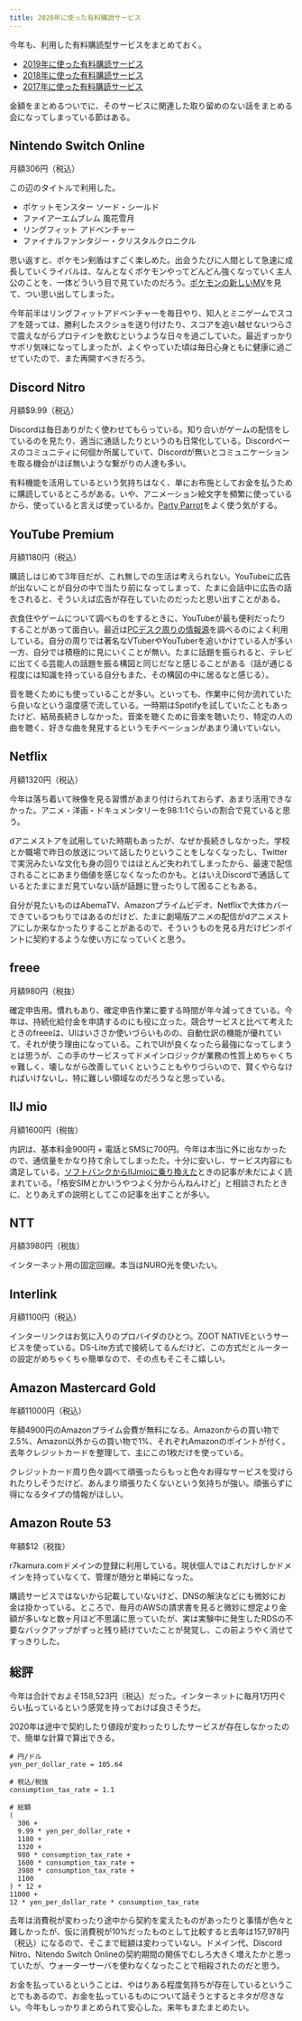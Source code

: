 ```yaml
---
title: 2020年に使った有料購読サービス
---
```


今年も、利用した有料購読型サービスをまとめておく。

- [2019年に使った有料購読サービス](/articles/2019-11-16-subscriptions-2019)
- [2018年に使った有料購読サービス](/articles/2018-11-26-subscriptions-2018)
- [2017年に使った有料購読サービス](/articles/2018-01-03-subscriptions-2017)

金額をまとめるついでに、そのサービスに関連した取り留めのない話をまとめる会になってしまっている節はある。

## Nintendo Switch Online

月額306円（税込）

この辺のタイトルで利用した。

- ポケットモンスター ソード・シールド
- ファイアーエムブレム 風花雪月
- リングフィット アドベンチャー
- ファイナルファンタジー・クリスタルクロニクル

思い返すと、ポケモン剣盾はすごく楽しめた。出会うたびに人間として急速に成長していくライバルは、なんとなくポケモンやってどんどん強くなっていく主人公のことを、一体どういう目で見ていたのだろう。[ポケモンの新しいMV](https://www.youtube.com/watch?v=BoZ0Zwab6Oc)を見て、つい思い出してしまった。

今年前半はリングフィットアドベンチャーを毎日やり、知人とミニゲームでスコアを競っては、勝利したスクショを送り付けたり、スコアを追い越せないつらさで震えながらプロテインを飲むというような日々を過ごしていた。最近すっかりサボリ気味になってしまったが、よくやっていた頃は毎日心身ともに健康に過ごせていたので、また再開すべきだろう。

## Discord Nitro

月額$9.99（税込）

Discordは毎日ありがたく使わせてもらっている。知り合いがゲームの配信をしているのを見たり、適当に通話したりというのも日常化している。Discordベースのコミュニティに何個か所属していて、Discordが無いとコミュニケーションを取る機会がほぼ無いような繋がりの人達も多い。

有料機能を活用しているという気持ちはなく、単にお布施としてお金を払うために購読しているところがある。いや、アニメーション絵文字を頻繁に使っているから、使っていると言えば使っているか。[Party Parrot](https://cultofthepartyparrot.com/)をよく使う気がする。

## YouTube Premium

月額1180円（税込）

購読しはじめて3年目だが、これ無しでの生活は考えられない。YouTubeに広告が出ないことが自分の中で当たり前になってしまって、たまに会話中に広告の話をされると、そういえば広告が存在していたのだったと思い出すことがある。

衣食住やゲームについて調べものをするときに、YouTubeが最も便利だったりすることがあって面白い。最近は[PCデスク周りの情報源](/articles/2020-09-25-workspace-pictures)を調べるのによく利用している。自分の周りでは著名なVTuberやYouTuberを追いかけている人が多い一方、自分では積極的に見にいくことが無い。たまに話題を振られると、テレビに出てくる芸能人の話題を振る構図と同じだなと感じることがある（話が通じる程度には知識を持っている自分もまた、その構図の中に居るなと感じる）。

音を聴くためにも使っていることが多い。といっても、作業中に何か流れていたら良いなという温度感で流している。一時期はSpotifyを試していたこともあったけど、結局長続きしなかった。音楽を聴くために音楽を聴いたり、特定の人の曲を聴く、好きな曲を発見するというモチベーションがあまり湧いていない。

## Netflix

月額1320円（税込）

今年は落ち着いて映像を見る習慣があまり付けられておらず、あまり活用できなかった。アニメ・洋画・ドキュメンタリーを98:1:1ぐらいの割合で見ていると思う。

dアニメストアを試用していた時期もあったが、なぜか長続きしなかった。学校とか職場で昨日の放送について話したりということをしなくなったし、Twitterで実況みたいな文化も身の回りではほとんど失われてしまったから、最速で配信されることにあまり価値を感じなくなったのかも。とはいえDiscordで通話しているとたまにまだ見ていない話が話題に登ったりして困ることもある。

自分が見たいものはAbemaTV、Amazonプライムビデオ、Netflixで大体カバーできているつもりではあるのだけど、たまに劇場版アニメの配信がdアニメストアにしか来なかったりすることがあるので、そういうものを見る月だけピンポイントに契約するような使い方になっていくと思う。

## freee

月額980円（税抜）

確定申告用。慣れもあり、確定申告作業に要する時間が年々減ってきている。今年は、持続化給付金を申請するのにも役に立った。競合サービスと比べて考えたときのfreeeは、UIはいささか使いづらいものの、自動仕訳の機能が優れていて、それが使う理由になっている。これでUIが良くなったら最強になってしまうとは思うが、この手のサービスってドメインロジックが業務の性質上めちゃくちゃ難しく、壊しながら改善していくということもやりづらいので、賢くやらなければいけないし、特に難しい領域なのだろうなと思っている。

## IIJ mio

月額1600円（税抜）

内訳は、基本料金900円 + 電話とSMSに700円。今年は本当に外に出なかったので、通信量をかなり持て余してしまったた。十分に安いし、サービス内容にも満足している。[ソフトバンクからIIJmioに乗り換えた](/articles/2016-10-08-h)ときの記事が未だによく読まれている。「格安SIMとかいうやつよく分からんねんけど」と相談されたときに、とりあえずの説明としてこの記事を出すことが多い。

## NTT

月額3980円（税抜）

インターネット用の固定回線。本当はNURO光を使いたい。

## Interlink

月額1100円（税込）

インターリンクはお気に入りのプロバイダのひとつ。ZOOT NATIVEというサービスを使っている。DS-Lite方式で接続してるんだけど、この方式だとルーターの設定がめちゃくちゃ簡単なので、その点もそこそこ嬉しい。

## Amazon Mastercard Gold

年額11000円（税込）

年額4900円のAmazonプライム会費が無料になる。Amazonからの買い物で2.5%、Amazon以外からの買い物で1%、それぞれAmazonのポイントが付く。去年クレジットカードを整理して、主にこの1枚だけを使っている。

クレジットカード周り色々調べて頑張ったらもっと色々お得なサービスを受けられたりしそうだけど、あんまり頑張りたくないという気持ちが強い。頑張らずに得になるタイプの情報がほしい。

## Amazon Route 53

年額$12（税抜）

r7kamura.comドメインの登録に利用している。現状個人ではこれだけしかドメインを持っていなくて、管理が随分と単純になった。

購読サービスではないから記載していないけど、DNSの解決などにも微妙にお金は掛かっている。ところで、毎月のAWSの請求書を見ると微妙に想定より金額が多いなと数ヶ月ほど不思議に思っていたが、実は実験中に発生したRDSの不要なバックアップがずっと残り続けていたことが発覚し、この前ようやく消せてすっきりした。

## 総評

今年は合計でおよそ158,523円（税込）だった。インターネットに毎月1万円ぐらい払っているという感覚を持っておけば良さそうだ。

2020年は途中で契約したり値段が変わったりしたサービスが存在しなかったので、簡単な計算で算出できる。

```
# 円/ドル
yen_per_dollar_rate = 105.64

# 税込/税抜
consumption_tax_rate = 1.1

# 総額
(
  306 +
  9.99 * yen_per_dollar_rate +
  1180 +
  1320 +
  980 * consumption_tax_rate +
  1600 * consumption_tax_rate +
  3980 * consumption_tax_rate +
  1100
) * 12 +
11000 +
12 * yen_per_dollar_rate * consumption_tax_rate
```

去年は消費税が変わったり途中から契約を変えたものがあったりと事情が色々と難しかったが、仮に消費税が10%だったものとして比較すると去年は157,978円（税込）になるので、そこまで総額は変わっていない。ドメイン代、Discord Nitro、Nitendo Switch Onlineの契約期間の関係でむしろ大きく増えたかと思っていたが、ウォーターサーバを使わなくなったことで相殺されたのだと思う。

お金を払っているということは、やはりある程度気持ちが存在しているということでもあるので、お金を払っているものについて話そうとするとネタが尽きない。今年もしっかりまとめられて安心した。来年もまたまとめたい。
